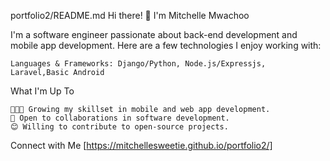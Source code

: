 
portfolio2/README.md
Hi there! 👋 I'm Mitchelle Mwachoo

I'm a software engineer passionate about back-end development and mobile app development. Here are a few technologies I enjoy working with:

    Languages & Frameworks: Django/Python, Node.js/Expressjs, Laravel,Basic Android

What I'm Up To

    👨🏽‍💻 Growing my skillset in mobile and web app development.
    🤝 Open to collaborations in software development.
    😊 Willing to contribute to open-source projects.

Connect with Me
[https://mitchellesweetie.github.io/portfolio2/]

